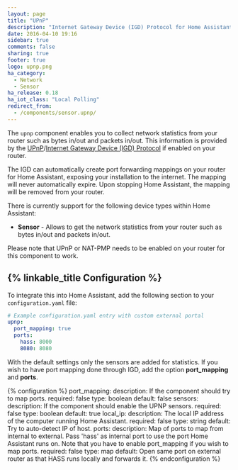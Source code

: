 ```yaml
---
layout: page
title: "UPnP"
description: "Internet Gateway Device (IGD) Protocol for Home Assistant."
date: 2016-04-10 19:16
sidebar: true
comments: false
sharing: true
footer: true
logo: upnp.png
ha_category:
  - Network
  - Sensor
ha_release: 0.18
ha_iot_class: "Local Polling"
redirect_from:
  - /components/sensor.upnp/
---
```


The `upnp` component enables you to collect network statistics from your router such as bytes in/out and packets in/out. This information is provided by the [UPnP](https://en.wikipedia.org/wiki/Universal_Plug_and_Play)/[Internet Gateway Device (IGD) Protocol](https://en.wikipedia.org/wiki/Internet_Gateway_Device_Protocol) if enabled on your router.

The IGD can automatically create port forwarding mappings on your router for Home Assistant, exposing your installation to the internet. The mapping will never automatically expire. Upon stopping Home Assistant, the mapping will be removed from your router.

There is currently support for the following device types within Home Assistant:

- **Sensor** - Allows to get the network statistics from your router such as bytes in/out and packets in/out.

Please note that UPnP or NAT-PMP needs to be enabled on your router for this component to work.

## {% linkable_title Configuration %}

To integrate this into Home Assistant, add the following section to your `configuration.yaml` file:

```yaml
# Example configuration.yaml entry with custom external portal
upnp:
  port_mapping: true
  ports:
    hass: 8000
    8080: 8080
```

With the default settings only the sensors are added for statistics. If you wish to have port mapping done through IGD, add the option **port_mapping** and **ports**.

{% configuration %}
port_mapping:
  description: If the component should try to map ports.
  required: false
  type: boolean
  default: false
sensors:
  description: If the component should enable the UPNP sensors.
  required: false
  type: boolean
  default: true
local_ip:
  description: The local IP address of the computer running Home Assistant.
  required: false
  type: string
  default: Try to auto-detect IP of host.
ports:
  description: Map of ports to map from internal to external. Pass 'hass' as internal port to use the port Home Assistant runs on. Note that you have to enable port_mapping if you wish to map ports.
  required: false
  type: map
  default: Open same port on external router as that HASS runs locally and forwards it.
{% endconfiguration %}
